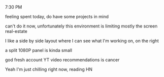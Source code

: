 7:30 PM

feeling spent today, do have some projects in mind

can't do it now, unfortunately this environment is limiting mostly the screen real-estate

I like a side by side layout where I can see what I'm working on, on the right

a split 1080P panel is kinda small

god fresh account YT video recommendations is cancer

Yeah I'm just chilling right now, reading HN

